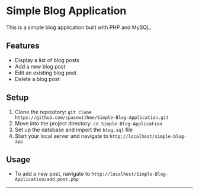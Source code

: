 # Simple Blog Application

This is a simple blog application built with PHP and MySQL.

## Features
- Display a list of blog posts
- Add a new blog post
- Edit an existing blog post
- Delete a blog post

## Setup
1. Clone the repository: `git clone https://github.com/spacewithme/Simple-Blog-Application.git`
2. Move into the project directory: `cd Simple-Blog-Application`
3. Set up the database and import the `blog.sql` file
4. Start your local server and navigate to `http://localhost/simple-blog-app`

## Usage
- To add a new post, navigate to `http://localhost/Simple-Blog-Application/add_post.php`
****
